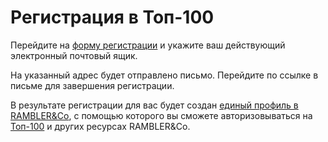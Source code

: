 # Регистрация в Топ-100

Перейдите на [форму регистрации](https://id.rambler.ru/account/external-registration/?back=http://top100.rambler.ru/) и укажите ваш действующий электронный почтовый ящик.

На указанный адрес будет отправлено письмо. Перейдите по ссылке в письме для завершения регистрации.

В результате регистрации для вас будет создан [единый профиль в RAMBLER&Co](https://help.rambler.ru/id/), с помощью которого вы сможете авторизовываться на [Топ-100](https://top100.rambler.ru) и других ресурсах RAMBLER&Co.

